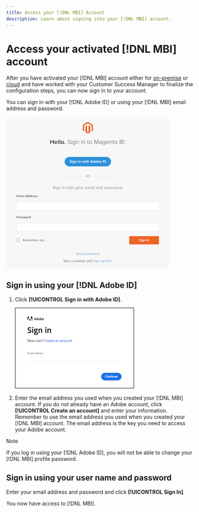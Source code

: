 ```yaml
---
title: Access your [!DNL MBI] Account
description: Learn about signing into your [!DNL MBI] account.
---
```

# Access your activated [!DNL MBI] account

After you have activated your [!DNL MBI] account either for [on-premise](../getting-started/onpremise-activation.md) or [cloud](../getting-started/cloud-activation.md) and have worked with your Customer Success Manager to finalize the configuration steps, you can now sign in to your account.

You can sign in with your [!DNL Adobe ID] or using your [!DNL MBI] email address and password.

![sign-in](../assets/sign-in.png)

## Sign in using your [!DNL Adobe ID]

1. Click **[!UICONTROL Sign in with Adobe ID]**.

    ![sign-in-adobe](../assets/sign-in-adobe.png)

1. Enter the email address you used when you created your [!DNL MBI] account. If you do not already have an Adobe account, click **[!UICONTROL Create an account]** and enter your information. Remember to use the email address you used when you created your [!DNL MBI] account. The email address is the key you need to access your Adobe account.

>[!NOTE]
>
>If you log in using your [!DNL Adobe ID], you will not be able to change your [!DNL MBI] profile password.

## Sign in using your user name and password

Enter your email address and password and click **[!UICONTROL Sign In]**.

You now have access to [!DNL MBI].
